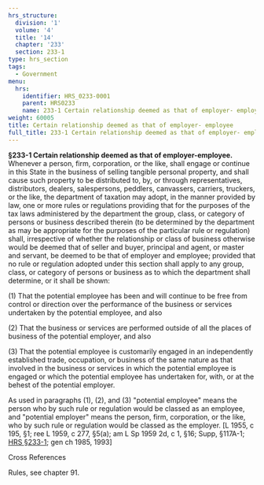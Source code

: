 ```yaml
---
hrs_structure:
  division: '1'
  volume: '4'
  title: '14'
  chapter: '233'
  section: 233-1
type: hrs_section
tags:
  - Government
menu:
  hrs:
    identifier: HRS_0233-0001
    parent: HRS0233
    name: 233-1 Certain relationship deemed as that of employer- employee
weight: 60005
title: Certain relationship deemed as that of employer- employee
full_title: 233-1 Certain relationship deemed as that of employer- employee
---
```

**§233-1 Certain relationship deemed as that of employer-employee.** Whenever a person, firm, corporation, or the like, shall engage or continue in this State in the business of selling tangible personal property, and shall cause such property to be distributed to, by, or through representatives, distributors, dealers, salespersons, peddlers, canvassers, carriers, truckers, or the like, the department of taxation may adopt, in the manner provided by law, one or more rules or regulations providing that for the purposes of the tax laws administered by the department the group, class, or category of persons or business described therein (to be determined by the department as may be appropriate for the purposes of the particular rule or regulation) shall, irrespective of whether the relationship or class of business otherwise would be deemed that of seller and buyer, principal and agent, or master and servant, be deemed to be that of employer and employee; provided that no rule or regulation adopted under this section shall apply to any group, class, or category of persons or business as to which the department shall determine, or it shall be shown:

(1) That the potential employee has been and will continue to be free from control or direction over the performance of the business or services undertaken by the potential employee, and also

(2) That the business or services are performed outside of all the places of business of the potential employer, and also

(3) That the potential employee is customarily engaged in an independently established trade, occupation, or business of the same nature as that involved in the business or services in which the potential employee is engaged or which the potential employee has undertaken for, with, or at the behest of the potential employer.

As used in paragraphs (1), (2), and (3) "potential employee" means the person who by such rule or regulation would be classed as an employee, and "potential employer" means the person, firm, corporation, or the like, who by such rule or regulation would be classed as the employer. [L 1955, c 195, §1; ree L 1959, c 277, §5(a); am L Sp 1959 2d, c 1, §16; Supp, §117A-1; [HRS §233-1](/title-14/chapter-233/section-233-1/); gen ch 1985, 1993]

Cross References

Rules, see chapter 91.
